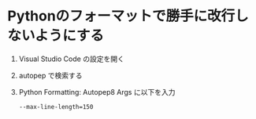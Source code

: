 # Pythonのフォーマットで勝手に改行しないようにする

1. Visual Studio Code の設定を開く

2. autopep で検索する

3. Python Formatting: Autopep8 Args に以下を入力
    ```
    --max-line-length=150
    ```
